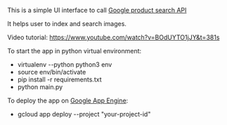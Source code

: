 This is a simple UI interface to call [Google product search API](https://cloud.google.com/vision/product-search/docs/)

It helps user to index and search images.

Video tutorial: https://www.youtube.com/watch?v=BOdUYTO1jJY&t=381s

To start the app in python virtual environment:
+ virtualenv --python python3 env
+ source env/bin/activate
+ pip install -r requirements.txt
+ python main.py
  
To deploy the app on [Google App Engine](https://cloud.google.com/appengine/docs/standard/python/getting-started/deploying-the-application):
+ gcloud app deploy --project "your-project-id"
